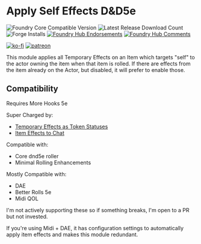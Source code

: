 # Apply Self Effects D&D5e

![Foundry Core Compatible Version](https://img.shields.io/badge/dynamic/json.svg?url=https%3A%2F%2Fraw.githubusercontent.com%2FElfFriend-DnD%2Ffoundryvtt-apply-self-effects-5e%2Fmain%2Fmodule.json&label=Foundry%20Version&query=$.compatibleCoreVersion&colorB=orange)
![Latest Release Download Count](https://img.shields.io/badge/dynamic/json?label=Downloads@latest&query=assets%5B1%5D.download_count&url=https%3A%2F%2Fapi.github.com%2Frepos%2FElfFriend-DnD%2Ffoundryvtt-apply-self-effects-5e%2Freleases%2Flatest)
![Forge Installs](https://img.shields.io/badge/dynamic/json?label=Forge%20Installs&query=package.installs&suffix=%25&url=https%3A%2F%2Fforge-vtt.com%2Fapi%2Fbazaar%2Fpackage%2Fapply-self-effects-5e&colorB=4aa94a)
[![Foundry Hub Endorsements](https://img.shields.io/endpoint?logoColor=white&url=https%3A%2F%2Fwww.foundryvtt-hub.com%2Fwp-json%2Fhubapi%2Fv1%2Fpackage%2Fapply-self-effects-5e%2Fshield%2Fendorsements)](https://www.foundryvtt-hub.com/package/apply-self-effects-5e/)
[![Foundry Hub Comments](https://img.shields.io/endpoint?logoColor=white&url=https%3A%2F%2Fwww.foundryvtt-hub.com%2Fwp-json%2Fhubapi%2Fv1%2Fpackage%2Fapply-self-effects-5e%2Fshield%2Fcomments)](https://www.foundryvtt-hub.com/package/apply-self-effects-5e/)

[![ko-fi](https://img.shields.io/badge/-buy%20me%20a%20coke-%23FF5E5B)](https://ko-fi.com/elffriend)
[![patreon](https://img.shields.io/badge/-patreon-%23FF424D)](https://www.patreon.com/ElfFriend_DnD)

This module applies all Temporary Effects on an Item which targets "self" to the actor owning the item when that item is rolled. If there are effects from the item already on the Actor, but disabled, it will prefer to enable those.

## Compatibility

Requires More Hooks 5e

Super Charged by:
- [Temporary Effects as Token Statuses](https://github.com/ElfFriend-DnD/foundryvtt-temp-effects-as-statuses)
- [Item Effects to Chat](https://github.com/ElfFriend-DnD/foundryvtt-item-effects-to-chat-5e)

Compatible with:
- Core dnd5e roller
- Minimal Rolling Enhancements

Mostly Compatible with:
- DAE
- Better Rolls 5e
- Midi QOL

I'm not actively supporting these so if something breaks, I'm open to a PR but not invested.

If you're using Midi + DAE, it has configuration settings to automatically apply item effects and makes this module redundant.
